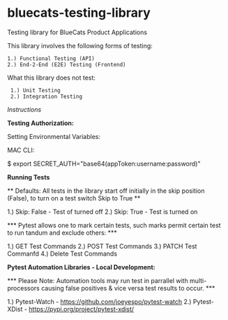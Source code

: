 # bluecats-testing-library
Testing library for BlueCats Product Applications

This library involves the following forms of testing:

    1.) Functional Testing (API)
    2.) End-2-End (E2E) Testing (Frontend)

What this library does not test:

     1.) Unit Testing
     2.) Integration Testing

*Instructions*

**Testing Authorization:**

Setting Environmental Variables:

MAC CLI:

$ export SECRET_AUTH="base64(appToken:username:password)"

**Running Tests**

** Defaults: All tests in the library start off initially in the skip position (False), to turn on a test switch Skip to True **

1.) Skip: False - Test of turned off
2.) Skip: True - Test is turned on

*** Pytest allows one to mark certain tests, such marks permit certain test to run tandum and exclude others: ***

1.) GET Test Commands
2.) POST Test Commands
3.) PATCH Test Commanfd
4.) Delete Test Commands

**Pytest Automation Libraries - Local Development:**

*** Please Note: Automation tools may run test in parrallel with multi-processors causing false positives & vice versa test results to occur. ***

1.) Pytest-Watch
    - https://github.com/joeyespo/pytest-watch
2.) Pytest-XDist
    - https://pypi.org/project/pytest-xdist/
    
